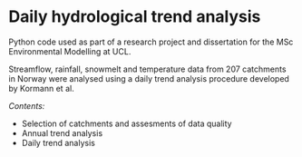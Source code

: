 # Daily hydrological trend analysis

Python code used as part of a research project and dissertation for the MSc Environmental Modelling at UCL.

Streamflow, rainfall, snowmelt and temperature data from 207 catchments in Norway were analysed using a daily trend analysis procedure developed by Kormann et al.

*Contents:* 
* Selection of catchments and assesments of data quality 
* Annual trend analysis
* Daily trend analysis 
